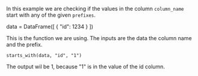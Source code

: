 In this example we are checking if the values in the column `column_name` start with any of the given `prefixes`.


 data = DataFrame([
        {
            "id": 1234
        }
    ])


This is the function we are using. The inputs are the data the column name and the prefix.

    starts_with(data, "id", "1")

The output wil be 1, because "1" is in the value of the id column.